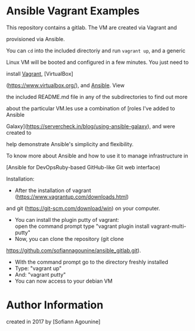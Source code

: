 # Ansible Vagrant Examples

This repository contains a gitlab. The VM are created via Vagrant and 

provisioned via Ansible.

You can `cd` into the included directoriy and run `vagrant up`, and a generic 

Linux VM will be booted and configured in a few minutes. You just need to 

install [Vagrant](http://vagrantup.com/), [VirtualBox]

(https://www.virtualbox.org/), and [Ansible](http://www.ansible.com/). View 

the included README.md file in any of the subdirectories to find out more 

about the particular VM.les use a combination of [roles I've added to Ansible 

Galaxy](https://servercheck.in/blog/using-ansible-galaxy), and were created to 

help demonstrate Ansible's simplicity and flexibility.

To know more about Ansible and how to use it to manage infrastructure in 

[Ansible for DevOpsRuby-based GitHub-like Git web interface)


Installation:

- After the installation of vagrant (https://www.vagrantup.com/downloads.html) 

and git (https://git-scm.com/download/win) on your computer.
- You can install the plugin putty of vagrant:	
	open the command prompt
	type "vagrant plugin install vagrant-multi-putty"
- Now, you can clone the repository (git clone 

https://github.com/sofiannagounine/ansible_gitlab.git).
- With the command prompt go to the directory freshly installed
- Type: "vagrant up"
- And: "vagrant putty"
- You can now access to your debian VM
 
# Author Information

created in 2017 by [Sofiann Agounine]
